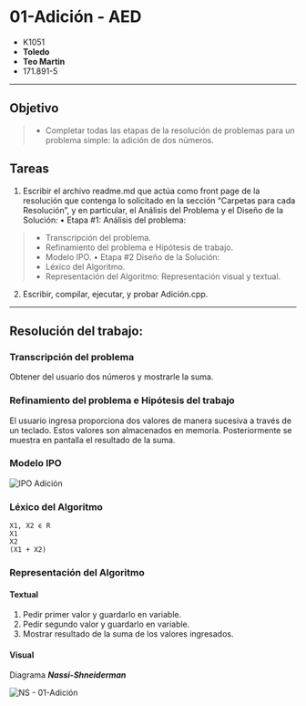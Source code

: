 # 01-Adición - AED
* K1051
* **Toledo**
* **Teo Martin**
* 171.891-5
__________________________________________________________________________________________________________________________________________
## Objetivo
> - Completar todas las etapas de la resolución de problemas para un problema
simple: la adición de dos números.

## Tareas
1. Escribir el archivo readme.md que actúa como front page de la resolución que
contenga lo solicitado en la sección “Carpetas para cada Resolución”, y en
particular, el Análisis del Problema y el Diseño de la Solución:
• Etapa #1: Análisis del problema:
> - Transcripción del problema.
> - Refinamiento del problema e Hipótesis de trabajo.
> - Modelo IPO.
• Etapa #2 Diseño de la Solución:
> - Léxico del Algoritmo.
> - Representación del Algoritmo: Representación visual y textual.
2. Escribir, compilar, ejecutar, y probar Adición.cpp.
__________________________________________________________________________________________________________________________________________
## Resolución del trabajo:
### Transcripción del problema
Obtener del usuario dos números y mostrarle la suma.

### Refinamiento del problema e Hipótesis del trabajo
El usuario ingresa proporciona dos valores de manera sucesiva a través de un teclado. Estos valores son almacenados en memoria. Posteriormente se muestra en pantalla el resultado de la suma.

### Modelo IPO
![IPO Adición](https://i.imgur.com/16fVST7.png)

### Léxico del Algoritmo
    X1, X2 ϵ R
    X1
    X2
    (X1 + X2)
    
### Representación del Algoritmo

#### Textual
1. Pedir primer valor y guardarlo en variable.
2. Pedir segundo valor y guardarlo en variable.
3. Mostrar resultado de la suma de los valores ingresados.

#### Visual
Diagrama ***Nassi-Shneiderman***

   ![NS - 01-Adición](https://i.imgur.com/CQ4Q89M.png?1)
